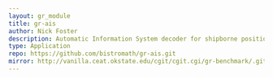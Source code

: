 ```yaml
---
layout: gr_module
title: gr-ais
author: Nick Foster
description: Automatic Information System decoder for shipborne position reporting for the Gnuradio project
type: Application
repo: https://github.com/bistromath/gr-ais.git
mirror: http://vanilla.ceat.okstate.edu/cgit/cgit.cgi/gr-benchmark/.git
---
```


